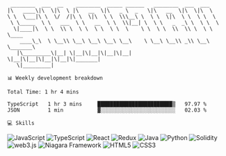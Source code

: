 ```
 ________  ___  __    ________  _____ ______   ________  ___  ___          
|\   ____\|\  \|\  \ |\   __  \|\   _ \  _   \|\   __  \|\  \|\  \         
\ \  \___|\ \  \/  /|\ \  \|\  \ \  \\\__\ \  \ \  \|\  \ \  \ \  \        
 \ \_____  \ \   ___  \ \   __  \ \  \\|__| \  \ \   _  _\ \  \ \  \       
  \|____|\  \ \  \\ \  \ \  \ \  \ \  \    \ \  \ \  \\  \\ \  \ \  \____  
    ____\_\  \ \__\\ \__\ \__\ \__\ \__\    \ \__\ \__\\ _\\ \__\ \_______\
   |\_________\|__| \|__|\|__|\|__|\|__|     \|__|\|__|\|__|\|__|\|_______|
   \|_________|
```

`📊 Weekly development breakdown`

<!--START_SECTION:waka-->

```text
Total Time: 1 hr 4 mins

TypeScript   1 hr 3 mins     ████████████████████████▒   97.97 %
JSON         1 min           ▓░░░░░░░░░░░░░░░░░░░░░░░░   02.03 %
```

<!--END_SECTION:waka-->

`💻 Skills`

![JavaScript](https://img.shields.io/badge/JavaScript-323330?style=for-the-badge&logo=javascript&logoColor=F7DF1E)
![TypeScript](https://img.shields.io/badge/TypeScript-007ACC?style=for-the-badge&logo=typescript&logoColor=white)
![React](https://img.shields.io/badge/React-20232A?style=for-the-badge&logo=react&logoColor=61DAFB)
![Redux](https://img.shields.io/badge/Redux-593D88?style=for-the-badge&logo=redux&logoColor=white)
![Java](https://img.shields.io/badge/java-%23ED8B00.svg?style=for-the-badge&logo=openjdk&logoColor=white)
![Python](https://img.shields.io/badge/Python-FFD43B?style=for-the-badge&logo=pyscaffold&logoColor=blue)
![Solidity](https://img.shields.io/badge/Solidity-e6e6e6?style=for-the-badge&logo=solidity&logoColor=black)
![web3.js](https://img.shields.io/badge/web3.js-F16822?style=for-the-badge&logo=web3.js&logoColor=white)
![Niagara Framework](https://img.shields.io/badge/Niagara_Framework-007BC2?style=for-the-badge&logo=cmake&logoColor=red)
![HTML5](https://img.shields.io/badge/HTML5-E34F26?style=for-the-badge&logo=html5&logoColor=white)
![CSS3](https://img.shields.io/badge/CSS3-1572B6?style=for-the-badge&logo=css3&logoColor=white)

